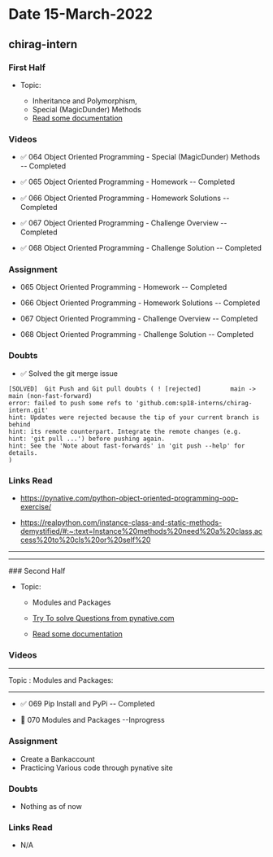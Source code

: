 # Date 15-March-2022

## chirag-intern

### First Half

- Topic:

  - Inheritance and Polymorphism,
  - Special (MagicDunder) Methods
  - [Read some documentation](https://realpython.com/instance-class-and-static-methods-demystified/#:~:text=Instance%20methods%20need%20a%20class,access%20to%20cls%20or%20self%20)

### Videos

- ✅ 064 Object Oriented Programming - Special (MagicDunder) Methods -- Completed

- ✅ 065 Object Oriented Programming - Homework -- Completed

- ✅ 066 Object Oriented Programming - Homework Solutions -- Completed

- ✅ 067 Object Oriented Programming - Challenge Overview -- Completed

- ✅ 068 Object Oriented Programming - Challenge Solution -- Completed

### Assignment

- 065 Object Oriented Programming - Homework -- Completed

- 066 Object Oriented Programming - Homework Solutions -- Completed

- 067 Object Oriented Programming - Challenge Overview -- Completed

- 068 Object Oriented Programming - Challenge Solution -- Completed

### Doubts

- ✅ Solved the git merge issue

```
[SOLVED]  Git Push and Git pull doubts ( ! [rejected]        main -> main (non-fast-forward)
error: failed to push some refs to 'github.com:sp18-interns/chirag-intern.git'
hint: Updates were rejected because the tip of your current branch is behind
hint: its remote counterpart. Integrate the remote changes (e.g.
hint: 'git pull ...') before pushing again.
hint: See the 'Note about fast-forwards' in 'git push --help' for details.
)
```

### Links Read

- https://pynative.com/python-object-oriented-programming-oop-exercise/

- https://realpython.com/instance-class-and-static-methods-demystified/#:~:text=Instance%20methods%20need%20a%20class,access%20to%20cls%20or%20self%20

<hr>
<hr>
### Second Half

- Topic:

  - Modules and Packages
  - [Try To solve Questions from pynative.com ](https://pynative.com/python-object-oriented-programming-oop-exercise/)

  - [Read some documentation](https://realpython.com/instance-class-and-static-methods-demystified/#:~:text=Instance%20methods%20need%20a%20class,access%20to%20cls%20or%20self%20)

### Videos

  <hr>
  Topic : Modules and Packages:
  <hr>

- ✅ 069 Pip Install and PyPi -- Completed

- 🔄 070 Modules and Packages --Inprogress

### Assignment

- Create a Bankaccount
- Practicing Various code through pynative site

### Doubts

- Nothing as of now

### Links Read

- N/A
